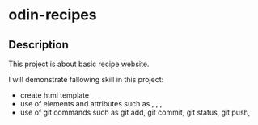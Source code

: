 # odin-recipes

## Description
This project is about basic recipe website.

I will demonstrate fallowing skill in this project:

- create html template
- use of elements and attributes such  as <head>, <img>, <meta>, <alt>
- use of git commands such as git add, git commit, git status, git push, 
